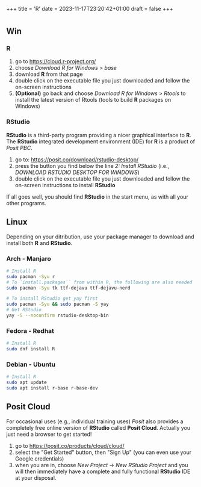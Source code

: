 +++
title = 'R'
date = 2023-11-17T23:20:42+01:00
draft = false
+++

#

## Win
### R
1. go to https://cloud.r-project.org/
1. choose _Download R for Windows_ > _base_
1. download __R__ from that page
1. double click on the executable file you just downloaded and follow the
    on-screen instructions
1. __(Optional)__ go back and choose _Download R for Windows_ > _Rtools_ to
    install the latest version of Rtools (tools to build __R__ packages on
    Windows)

### RStudio
__RStudio__ is a third-party program providing a nicer graphical interface to
__R__. The __RStudio__ integrated development environment (IDE) for __R__ is a
product of _Posit PBC_.
1. go to: https://posit.co/download/rstudio-desktop/
1. press the button you find below the line _2: Install RStudio_ (i.e.,
    _DOWNLOAD RSTUDIO DESKTOP FOR WINDOWS_)
1. double click on the executable file you just downloaded and follow the
    on-screen instructions to install __RStudio__

If all goes well, you should find __RStudio__ in the start menu, as with all
your other programs.

## Linux
Depending on your ditribution, use your package manager to download and install
both __R__ and __RStudio__.
### Arch - Manjaro
```sh
# Install R
sudo pacman -Syu r
# To `install.packages`` from within R, the following are also needed 
sudo pacman -Syu tk ttf-dejavu ttf-dejavu-nerd

# To install RStudio get yay first
sudo pacman -Syu && sudo pacman -S yay
# Get RStudio 
yay -S --noconfirm rstudio-desktop-bin
```
### Fedora - Redhat
```sh
# Install R
sudo dnf install R
```
### Debian - Ubuntu
```sh
# Install R
sudo apt update
sudo apt install r-base r-base-dev
```

## Posit Cloud
For occasional uses (e.g., individual training uses) _Posit_ also provides a
completely free online version of __RStudio__ called __Posit Cloud__.
Actually you just need a browser to get started!
1. go to https://posit.co/products/cloud/cloud/
1. select the "Get Started" button, then "Sign Up" (you can even use your Google
    credentials)
1. when you are in, choose _New Project_ -> _New RStudio Project_ and you will
    then immediately have a complete and fully functional __RStudio__ IDE at
    your disposal.
